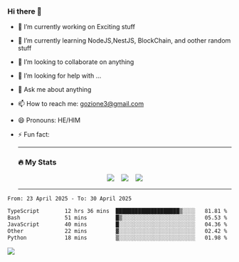 ### Hi there 👋

<!--
**charlieScript/charlieScript** is a ✨ _special_ ✨ repository because its `README.md` (this file) appears on your GitHub profile.

Here are some ideas to get you started: -->

- 🔭 I’m currently working on Exciting stuff
- 🌱 I’m currently learning NodeJS,NestJS, BlockChain, and oother random stuff
- 👯 I’m looking to collaborate on anything
- 🤔 I’m looking for help with ...
- 💬 Ask me about anything
- 📫 How to reach me: gozione3@gmail.com
- 😄 Pronouns: HE/HIM
- ⚡ Fun fact:


  ---

  ### :fire: My Stats

  <div id="stats" align="center">
  <img src="http://github-readme-streak-stats.herokuapp.com?user=charlieScript&theme=dark&date_format=M%20j%5B%2C%20Y%5D" />&nbsp;&nbsp;&nbsp;
  <img src="https://github-readme-stats.vercel.app/api/top-langs/?username=charlieScript&layout=compact&theme=vision-friendly-dark"/>&nbsp;&nbsp;&nbsp;
  <img src="https://github-readme-stats.vercel.app/api?username=charlieScript&show_icons=true&theme=radical"/>
  </div>

  ---



<!--START_SECTION:waka-->

```txt
From: 23 April 2025 - To: 30 April 2025

TypeScript        12 hrs 36 mins  ████████████████████▒░░░░   81.81 %
Bash              51 mins         █▒░░░░░░░░░░░░░░░░░░░░░░░   05.53 %
JavaScript        40 mins         █░░░░░░░░░░░░░░░░░░░░░░░░   04.36 %
Other             22 mins         ▓░░░░░░░░░░░░░░░░░░░░░░░░   02.42 %
Python            18 mins         ▒░░░░░░░░░░░░░░░░░░░░░░░░   01.98 %
```

<!--END_SECTION:waka-->
![](https://komarev.com/ghpvc/?username=charlieScript)
